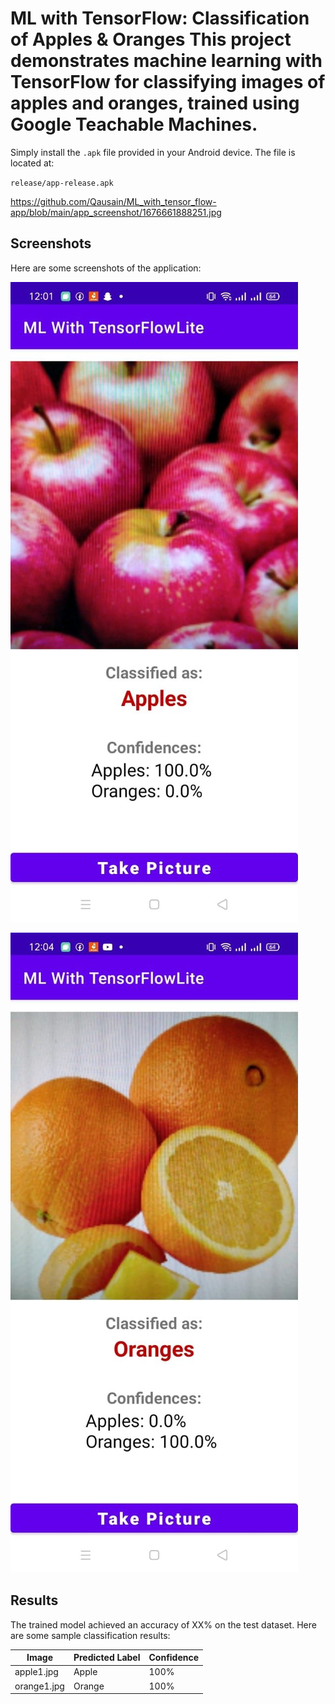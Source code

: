 # ML with TensorFlow: Classification of Apples & Oranges This project demonstrates machine learning with TensorFlow for classifying images of apples and oranges, trained using Google Teachable Machines.


Simply install the `.apk` file provided in your Android device. The file is located at:

`release/app-release.apk`

https://github.com/Qausain/ML_with_tensor_flow-app/blob/main/app_screenshot/1676661888251.jpg
## Screenshots

Here are some screenshots of the application:

![Apples](https://github.com/Qausain/ML_with_tensor_flow-app/blob/main/app_screenshot/1676661888833.jpg)

![Oranges](https://github.com/Qausain/ML_with_tensor_flow-app/blob/main/app_screenshot/1676661888251.jpg)




## Results

The trained model achieved an accuracy of XX% on the test dataset. Here are some sample classification results:

| Image      | Predicted Label | Confidence |
|------------|-----------------|------------|
| apple1.jpg | Apple           | 100%        |
| orange1.jpg| Orange          | 100%        |

